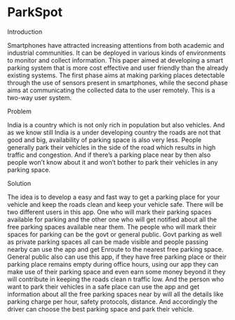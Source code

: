 # ParkSpot

Introduction

Smartphones have attracted increasing attentions from both academic and industrial communities. It can be deployed in various kinds of environments to monitor and collect information. This paper aimed at developing a smart parking system that is more cost effective and user friendly than the already existing systems. The first phase aims at making parking places detectable through the use of sensors present in smartphones, while the second phase aims at communicating the collected data to the user remotely. This is a two-way user system. 


Problem

India is a country which is not only rich in population but also vehicles. And as we know still India is a under developing country the roads are not that good and big, availability of parking space is also very less. People generally park their vehicles in the side of the road which results in high traffic and congestion. And if there’s a parking place near by then also people won’t know about it and won’t bother to park their vehicles in any parking space.


Solution

The idea is to develop a easy and fast way to get a parking place for your vehicle and keep the roads clean and keep your vehicle safe. There will be two different users in this app. One who will mark their parking spaces available for parking and the other one who will get notified about all the free parking spaces available near them. The people who will mark their spaces for parking can be the govt or general public. Govt parking as well as private parking spaces all can be made visible and people passing nearby can use the app and get Enroute to the nearest free parking space. General public also can use this app, if they have free parking place or their parking place remains empty during office hours, using our app they can make use of their parking space and even earn some money beyond it they will contribute in keeping the roads clean n traffic low.
And the person who want to park their vehicles in a safe place can use the app and get information about all the free parking spaces near by will all the details like parking charge per hour, safety protocols, distance. And accordingly the driver can choose the best parking space and park their vehicle.

